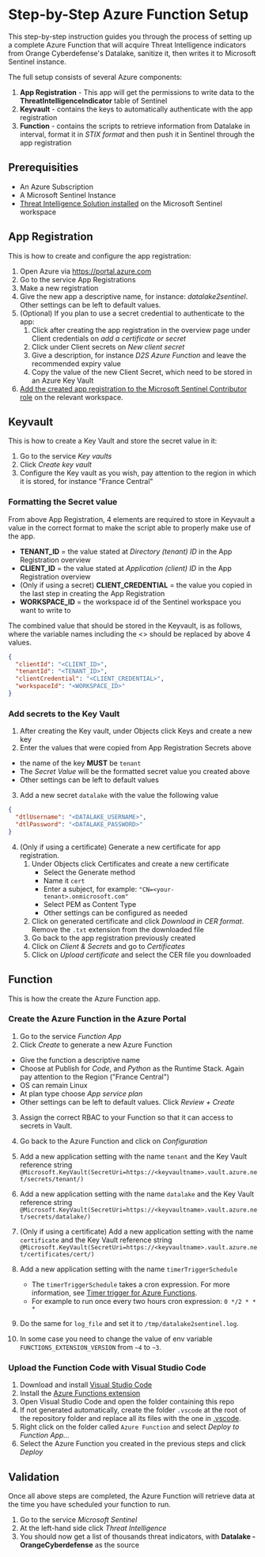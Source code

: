 # Step-by-Step Azure Function Setup

This step-by-step instruction guides you through the process of setting up a complete Azure Function that will acquire Threat Intelligence indicators from Orange Cyberdefense's Datalake, sanitize it, then writes it to Microsoft Sentinel instance.

The full setup consists of several Azure components:

1. **App Registration** - This app will get the permissions to write data to the **ThreatIntelligenceIndicator** table of Sentinel
2. **Keyvault** - contains the keys to automatically authenticate with the app registration
3. **Function** - contains the scripts to retrieve information from Datalake in interval, format it in _STIX format_ and then push it in Sentinel through the app registration

## Prerequisities

- An Azure Subscription
- A Microsoft Sentinel Instance
- [Threat Intelligence Solution installed](https://learn.microsoft.com/nb-no/azure/sentinel/connect-threat-intelligence-upload-api#enable-the-threat-intelligence-upload-indicators-api-data-connector-in-microsoft-sentinel) on the Microsoft Sentinel workspace

## App Registration

This is how to create and configure the app registration:

1. Open Azure via https://portal.azure.com
2. Go to the service App Registrations
3. Make a new registration
4. Give the new app a descriptive name, for instance: _datalake2sentinel_. Other settings can be left to default values.
5. (Optional) If you plan to use a secret credential to authenticate to the app:
   1. Click after creating the app registration in the overview page under Client credentials on _add a certificate or secret_
   2. Click under Client secrets on _New client secret_
   3. Give a description, for instance _D2S Azure Function_ and leave the recommended expiry value
   4. Copy the value of the new Client Secret, which need to be stored in an Azure Key Vault
6. [Add the created app registration to the Microsoft Sentinel Contributor role](https://learn.microsoft.com/nb-no/azure/sentinel/connect-threat-intelligence-upload-api#assign-a-role-to-the-application) on the relevant workspace.

## Keyvault

This is how to create a Key Vault and store the secret value in it:

1. Go to the service _Key vaults_
2. Click _Create key vault_
3. Configure the Key vault as you wish, pay attention to the region in which it is stored, for instance "France Central"

### Formatting the Secret value

From above App Registration, 4 elements are required to store in Keyvault a value in the correct format to make the script able to properly make use of the app.

- **TENANT_ID** = the value stated at _Directory (tenant) ID_ in the App Registration overview
- **CLIENT_ID** = the value stated at _Application (client) ID_ in the App Registration overview
- (Only if using a secret) **CLIENT_CREDENTIAL** = the value you copied in the last step in creating the App Registration
- **WORKSPACE_ID** = the workspace id of the Sentinel workspace you want to write to

The combined value that should be stored in the Keyvault, is as follows, where the variable names including the <> should be replaced by above 4 values.

```json
{
  "clientId": "<CLIENT_ID>",
  "tenantId": "<TENANT_ID>",
  "clientCredential": "<CLIENT_CREDENTIAL>",
  "workspaceId": "<WORKSPACE_ID>"
}
```

### Add secrets to the Key Vault

1. After creating the Key vault, under Objects click Keys and create a new key
2. Enter the values that were copied from App Registration Secrets above

- the name of the key **MUST** be `tenant`
- The _Secret Value_ will be the formatted secret value you created above
- Other settings can be left to default values

3. Add a new secret `datalake` with the value the following value

```json
{
  "dtlUsername": "<DATALAKE_USERNAME>",
  "dtlPassword": "<DATALAKE_PASSWORD>"
}
```

4. (Only if using a certificate) Generate a new certificate for app registration.
   1. Under Objects click Certificates and create a new certificate
      - Select the Generate method
      - Name it `cert`
      - Enter a subject, for example: `"CN=<your-tenant>.onmicrosoft.com"`
      - Select PEM as Content Type
      - Other settings can be configured as needed
   2. Click on generated certificate and click _Download in CER format_. Remove the `.txt` extension from the downloaded file
   3. Go back to the app registration previously created
   4. Click on _Client & Secrets_ and go to _Certificates_
   5. Click on _Upload certificate_ and select the CER file you downloaded

## Function

This is how the create the Azure Function app.

### Create the Azure Function in the Azure Portal

1. Go to the service _Function App_
2. Click _Create_ to generate a new Azure Function

- Give the function a descriptive name
- Choose at Publish for _Code_, and _Python_ as the Runtime Stack. Again pay attention to the Region ("France Central")
- OS can remain Linux
- At plan type choose _App service plan_
- Other settings can be left to default values. Click _Review + Create_

3. Assign the correct RBAC to your Function so that it can access to secrets in Vault.

4. Go back to the Azure Function and click on _Configuration_
5. Add a new application setting with the name `tenant` and the Key Vault reference string `@Microsoft.KeyVault(SecretUri=https://<keyvaultname>.vault.azure.net/secrets/tenant/)`
6. Add a new application setting with the name `datalake` and the Key Vault reference string `@Microsoft.KeyVault(SecretUri=https://<keyvaultname>.vault.azure.net/secrets/datalake/)`
7. (Only if using a certificate) Add a new application setting with the name `certificate` and the Key Vault reference string `@Microsoft.KeyVault(SecretUri=https://<keyvaultname>.vault.azure.net/certificates/cert/)`
8. Add a new application setting with the name `timerTriggerSchedule`
   - The `timerTriggerSchedule` takes a cron expression. For more information, see [Timer trigger for Azure Functions](https://learn.microsoft.com/en-us/azure/azure-functions/functions-bindings-timer?tabs=python-v2%2Cin-process&pivots=programming-language-python).
   - For example to run once every two hours cron expression: `0 */2 * * *`
9. Do the same for `log_file` and set it to `/tmp/datalake2sentinel.log`.
10. In some case you need to change the value of env variable `FUNCTIONS_EXTENSION_VERSION` from `~4` to `~3`.

### Upload the Function Code with Visual Studio Code

1. Download and install [Visual Studio Code](https://code.visualstudio.com/)
2. Install the [Azure Functions extension](https://marketplace.visualstudio.com/items?itemName=ms-azuretools.vscode-azurefunctions)
3. Open Visual Studio Code and open the folder containing this repo
4. If not generated automatically, create the folder `.vscode` at the root of the repository folder and replace all its files with the one in [.vscode](../.vscode/).
5. Right click on the folder called `Azure Function` and select _Deploy to Function App..._
6. Select the Azure Function you created in the previous steps and click _Deploy_

## Validation

Once all above steps are completed, the Azure Function will retrieve data at the time you have scheduled your function to run.

1. Go to the service _Microsoft Sentinel_
2. At the left-hand side click _Threat Intelligence_
3. You should now get a list of thousands threat indicators, with **Datalake - OrangeCyberdefense** as the source
